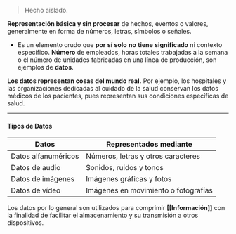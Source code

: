 > Hecho aislado.

**Representación básica y sin procesar** de hechos, eventos o valores, generalmente en forma de números, letras, símbolos o señales. 
- Es un elemento crudo que **por** **sí** **solo** **no** **tiene** **significado** ni contexto específico.
**Número** de empleados, horas totales trabajadas a la semana o el número de unidades fabricadas en una línea de producción, son ejemplos de **datos**.

**Los datos representan cosas del mundo real.** Por ejemplo, los hospitales y las organizaciones dedicadas al cuidado de la salud conservan los datos médicos de los pacientes, pues representan sus condiciones específicas de salud.
****
#### **Tipos de Datos**
| Datos               | Representados mediante               |
| ------------------- | ------------------------------------ |
| Datos alfanuméricos | Números, letras y otros caracteres   |
| Datos de audio      | Sonidos, ruidos y tonos              |
| Datos de imágenes   | Imágenes gráficas y fotos            |
| Datos de vídeo      | Imágenes en movimiento o fotografías |
Los datos por lo general son utilizados para comprimir **[[Información]]** con la finalidad de facilitar el almacenamiento y su transmisión a otros dispositivos.